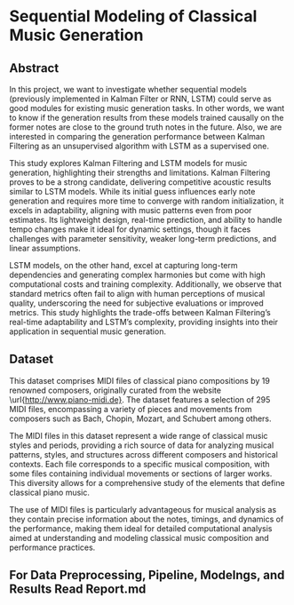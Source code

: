# Sequential Modeling of Classical Music Generation

## Abstract
In this project, we want to investigate whether sequential models (previously implemented in Kalman Filter or RNN, LSTM) could serve as good modules for existing music generation tasks. In other words, we want to know if the generation results from these models trained causally on the former notes are close to the ground truth notes in the future. Also, we are interested in comparing the generation performance between Kalman Filtering as an unsupervised algorithm with LSTM as a supervised one. 

This study explores Kalman Filtering and LSTM models for music generation, highlighting their strengths and limitations. Kalman Filtering proves to be a strong candidate, delivering competitive acoustic results similar to LSTM models. While its initial guess influences early note generation and requires more time to converge with random initialization, it excels in adaptability, aligning with music patterns even from poor estimates. Its lightweight design, real-time prediction, and ability to handle tempo changes make it ideal for dynamic settings, though it faces challenges with parameter sensitivity, weaker long-term predictions, and linear assumptions.

LSTM models, on the other hand, excel at capturing long-term dependencies and generating complex harmonies but come with high computational costs and training complexity. Additionally, we observe that standard metrics often fail to align with human perceptions of musical quality, underscoring the need for subjective evaluations or improved metrics. This study highlights the trade-offs between Kalman Filtering’s real-time adaptability and LSTM’s complexity, providing insights into their application in sequential music generation.

## Dataset
This dataset comprises MIDI files of classical piano compositions by 19 renowned composers, originally curated from the website \url{http://www.piano-midi.de}. The dataset features a selection of 295 MIDI files, encompassing a variety of pieces and movements from composers such as Bach, Chopin, Mozart, and Schubert among others.

The MIDI files in this dataset represent a wide range of classical music styles and periods, providing a rich source of data for analyzing musical patterns, styles, and structures across different composers and historical contexts. Each file corresponds to a specific musical composition, with some files containing individual movements or sections of larger works. This diversity allows for a comprehensive study of the elements that define classical piano music.

The use of MIDI files is particularly advantageous for musical analysis as they contain precise information about the notes, timings, and dynamics of the performance, making them ideal for detailed computational analysis aimed at understanding and modeling classical music composition and performance practices.

## For Data Preprocessing, Pipeline, Modelngs, and Results Read Report.md
